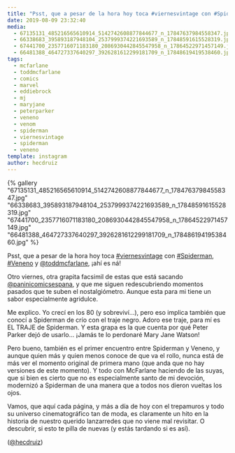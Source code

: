 ```yaml
---
title: "Psst, que a pesar de la hora hoy toca #viernesvintage con #Spiderman, #Veneno y @toddmcfarlane, ¡ahí es ná!"
date: 2019-08-09 23:32:40
media: 
  - 67135131_485216565610914_5142742608877844677_n_17847637984558347.jpg
  - 66338683_395893187948104_2537999374221693589_n_17848591615528319.jpg
  - 67441700_2357716071183180_2086930442845547958_n_17864522971457149.jpg
  - 66481388_464727337640297_3926281612299181709_n_17848619419538460.jpg
tags: 
  - mcfarlane
  - toddmcfarlane
  - comics
  - marvel
  - eddiebrock
  - mj
  - maryjane
  - peterparker
  - veneno
  - venom
  - spiderman
  - viernesvintage
  - spiderman
  - veneno
template: instagram
author: hecdruiz
---
```


{% gallery "67135131_485216565610914_5142742608877844677_n_17847637984558347.jpg" "66338683_395893187948104_2537999374221693589_n_17848591615528319.jpg" "67441700_2357716071183180_2086930442845547958_n_17864522971457149.jpg" "66481388_464727337640297_3926281612299181709_n_17848619419538460.jpg" %}

Psst, que a pesar de la hora hoy toca [#viernesvintage](/tags/viernesvintage) con [#Spiderman](/tags/spiderman), [#Veneno](/tags/veneno) y [@toddmcfarlane](https://instagram.com/toddmcfarlane), ¡ahí es ná!

Otro viernes, otra grapita facsimil de estas que está sacando [@paninicomicsespana](https://instagram.com/paninicomicsespana), y que me siguen redescubriendo momentos pasados que te suben el nostalgiómetro. Aunque esta para mi tiene un sabor especialmente agridulce.

Me explico. Yo crecí en los 80 (y sobreviví...), pero eso implica también que conocí a Spiderman de crío con el traje negro. Adoro ese traje, para mí es EL TRAJE de Spiderman. Y esta grapa es la que cuenta por qué Peter Parker dejó de usarlo... ¡Jamás te lo perdonaré Mary Jane Watson!

Pero bueno, también es el primer encuentro entre Spiderman y Veneno, y aunque quien más y quien menos conoce de que va el rollo, nunca está de más ver el momento original de primera mano (que anda que no hay versiones de este momento). Y todo con McFarlane haciendo de las suyas, que si bien es cierto que no es especialmente santo de mi devoción, modernizó a Spiderman de una manera que a todos nos dieron vueltas los ojos.

Vamos, que aquí cada página, y más a día de hoy con el trepamuros y todo su universo cinematográfico tan de moda, es claramente un hito en la historia de nuestro querido lanzarredes que no viene mal revisitar. O descubrir, si esto te pilla de nuevas (y estás tardando si es así).

([@hecdruiz](https://instagram.com/hecdruiz))
